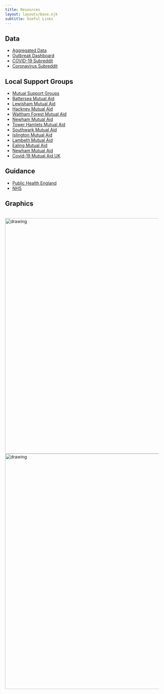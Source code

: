 ```yaml
---
title: Resources
layout: layouts/base.njk
subtitle: Useful Links
---
```



## Data

 - [Aggregated Data](https://github.com/CSSEGISandData/COVID-19)
 - [Outbreak Dashboard](https://www.arcgis.com/apps/opsdashboard/index.html#/bda7594740fd40299423467b48e9ecf6)
 - [COVID-19 Subreddit](http://reddit.com/r/covid19)
 - [Coronavirus Subreddit](https://www.reddit.com/r/Coronavirus)

## Local Support Groups
 - [Mutual Support Groups](https://freedomnews.org.uk/covid-19-uk-mutual-aid-groups-a-list/)
 - [Battersea Mutual Aid](https://www.facebook.com/groups/BatterseaMutualAid/)
 - [Lewisham Mutual Aid](https://www.facebook.com/groups/906156979855211/)
 - [Hackney Mutual Aid](https://www.facebook.com/groups/280285692955390/?hc_location=group)
 - [Waltham Forest Mutual Aid](https://www.facebook.com/groups/233168351049198/)
 - [Newham Mutual Aid](https://www.facebook.com/groups/202303704194767/)
 - [Tower Hamlets Mutual Aid](https://www.facebook.com/groups/2740546326063053/)
 - [Southwark Mutual Aid](https://www.facebook.com/groups/833177740485170/)
 - [Islington Mutual Aid](https://www.facebook.com/groups/926599381108201/)
 - [Lambeth Mutual Aid](https://www.facebook.com/groups/214918153220011/)
 - [Ealing Mutual Aid](https://www.facebook.com/groups/207463573829862/?ref=bookmarks)
 - [Newham Mutual Aid](https://www.facebook.com/groups/202303704194767/)
 - [Covid-19 Mutual Aid UK](https://www.facebook.com/groups/292963391332421/)


## Guidance
- [Public Health England](https://www.gov.uk/government/collections/coronavirus-covid-19-list-of-guidance)
- [NHS](https://www.nhs.uk/conditions/coronavirus-covid-19/)


## Graphics
<br/>
<img src="/images/Flyer-2xA5.jpg" alt="drawing" width="768"/>
<img src="/images/Poster-A4.jpg" alt="drawing" width="768"/>
